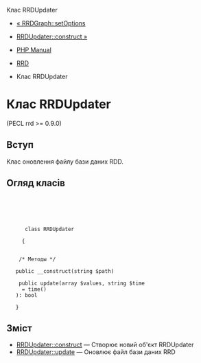 Клас RRDUpdater

-   [« RRDGraph::setOptions](rrdgraph.setoptions.html)
    
-   [RRDUpdater::construct »](rrdupdater.construct.html)
    
-   [PHP Manual](index.html)
    
-   [RRD](book.rrd.html)
    
-   Клас RRDUpdater
    

# Клас RRDUpdater

(PECL rrd >= 0.9.0)

## Вступ

Клас оновлення файлу бази даних RDD.

## Огляд класів

```classsynopsis


    
    
     
      class RRDUpdater
     
     {
    

    /* Методы */
    
   public __construct(string $path)

    public update(array $values, string $time
     = time()
   ): bool

   }
```

## Зміст

-   [RRDUpdater::construct](rrdupdater.construct.html) — Створює новий об'єкт RRDUpdater
-   [RRDUpdater::update](rrdupdater.update.html) — Оновлює файл бази даних RRD